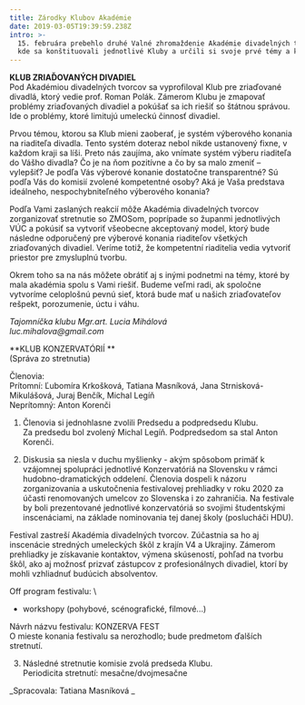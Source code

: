 ```yaml
---
title: Zárodky Klubov Akadémie
date: 2019-03-05T19:39:59.238Z
intro: >-
  15. februára prebehlo druhé Valné zhromaždenie Akadémie divadelných tvorcov,
  kde sa konštituovali jednotlivé Kluby a určili si svoje prvé témy a kroky.
---
```

**KLUB ZRIAĎOVANÝCH DIVADIEL**\
Pod Akadémiou divadelných tvorcov sa vyprofiloval Klub pre zriaďované divadlá, ktorý vedie prof. Roman Polák. Zámerom Klubu  je zmapovať problémy zriaďovaných divadiel a pokúšať sa ich riešiť so štátnou správou. Ide o problémy, ktoré limitujú umeleckú činnosť divadiel. 

Prvou témou, ktorou sa Klub mieni zaoberať, je systém výberového konania na riaditeľa divadla. Tento systém doteraz nebol nikde ustanovený fixne, v každom kraji sa líši. Preto nás zaujíma, ako vnímate systém výberu riaditeľa do Vášho divadla? Čo je na ňom pozitívne a čo by sa malo zmeniť – vylepšiť? Je podľa Vás výberové konanie dostatočne transparentné? Sú podľa Vás do komisií zvolené kompetentné osoby? Aká je Vaša predstava ideálneho, nespochybniteľného výberového konania?

Podľa Vami zaslaných reakcií môže Akadémia divadelných tvorcov zorganizovať stretnutie so ZMOSom, poprípade so županmi jednotlivých VÚC a pokúsiť sa vytvoriť všeobecne akceptovaný model, ktorý bude následne odporučený pre výberové konania riaditeľov všetkých zriaďovaných divadiel. Veríme totiž, že kompetentní riaditelia vedia vytvoriť priestor pre zmysluplnú tvorbu. 

Okrem toho sa na nás môžete obrátiť aj s inými podnetmi na témy, ktoré by mala akadémia spolu s Vami riešiť. Budeme veľmi radi, ak spoločne vytvoríme celoplošnú pevnú sieť, ktorá bude mať u našich zriaďovateľov rešpekt, porozumenie, úctu i váhu.  

_Tajomníčka klubu Mgr.art. Lucia Mihálová_\
_luc.mihalova@gmail.com_

**KLUB KONZERVATÓRIÍ **\
(Správa zo stretnutia)

Členovia:\
Prítomní: Ľubomíra Krkošková, Tatiana Masníková, Jana Strnisková-Mikulášová, Juraj Benčík, Michal Legíň\
Neprítomný: Anton Korenči 

1. Členovia si jednohlasne zvolili Predsedu a podpredsedu Klubu. \
Za predsedu bol zvolený Michal Legíň. Podpredsedom sa stal Anton Korenči. 

2. 	Diskusia sa niesla v duchu myšlienky -  akým spôsobom primäť k vzájomnej spolupráci jednotlivé Konzervatóriá na Slovensku v rámci hudobno-dramatických oddelení.  Členovia dospeli k názoru zorganizovania a uskutočnenia festivalovej prehliadky v roku 2020 za účasti renomovaných umelcov zo Slovenska i zo zahraničia. Na festivale by boli prezentované jednotlivé konzervatóriá so svojimi študentskými inscenáciami, na základe nominovania tej danej školy (poslucháči HDU). 

Festival zastreší Akadémia divadelných tvorcov. Zúčastnia sa ho aj inscenácie stredných umeleckých škôl z krajín V4 a Ukrajiny. Zámerom prehliadky je získavanie kontaktov, výmena skúseností, pohľad na tvorbu škôl,  ako aj možnosť prizvať zástupcov z profesionálnych divadiel, ktorí by mohli  vzhliadnuť budúcich absolventov. 

Off program festivalu:\
-  workshopy  (pohybové, scénografické, filmové...)

Návrh názvu festivalu: KONZERVA FEST\
O mieste konania festivalu sa nerozhodlo; bude predmetom ďalších stretnutí.

3. Následné stretnutie komisie zvolá predseda Klubu. \
Periodicita stretnutí: mesačne/dvojmesačne

_Spracovala: Tatiana Masníková_
